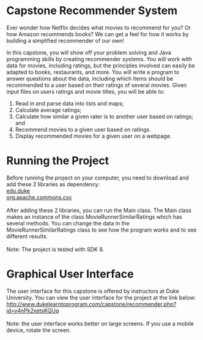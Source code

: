 # Capstone Recommender System
Ever wonder how Netflix decides what movies to recommend for you? Or how Amazon recommends books? We can get a feel for how it works by building a simplified recommender of our own!

In this capstone, you will show off your problem solving and Java programming skills by creating recommender systems. You will work with data for movies, including ratings, but the principles involved can easily be adapted to books, restaurants, and more. You will write a program to answer questions about the data, including which items should be recommended to a user based on their ratings of several movies. Given input files on users ratings and movie titles, you will be able to:

1. Read in and parse data into lists and maps;
2. Calculate average ratings;
3. Calculate how similar a given rater is to another user based on ratings; and
4. Recommend movies to a given user based on ratings. 
5. Display recommended movies for a given user on a webpage.

# Running the Project
Before running the project on your computer, you need to download and add these 2 libraries as dependency:<br/>
[edu.duke](http://www.dukelearntoprogram.com/downloads/archives/courserajava.jar)<br/>
[org.apache.commons.csv](http://www.dukelearntoprogram.com/downloads/archives/apache-csv.jar)<br/>
<br/>
After adding these 2 libraries, you can run the Main class. The Main class makes an instance of the class MovieRunnerSimilarRatings
which has several methods. You can change the data in the MovieRunnerSimilarRatings class to see how the program
works and to see different results.<br/>
<br/>
Note: The project is tested with SDK 8.

# Graphical User Interface
The user interface for this capstone is offered by instructors at Duke University. You can view the user interface for the project at the link below:<br/>
http://www.dukelearntoprogram.com/capstone/recommender.php?id=v4nPk2xetsKQUq<br/>
<br/>
Note: the user interface works better on large screens. If you use a mobile device, rotate the screen.
